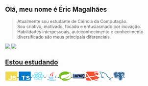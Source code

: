 ## Olá, meu nome é Éric Magalhães
>Atualmente sou estudante de Ciência da Computação. <br>
>Sou criativo, motivado, focado e entusiasmado por inovação. <br>
>Habilidades interpessoais, autoconhecimento e conhecimento diversificado são meus principais diferenciais.

<div>
  <a href="https://github.com/rafaballerini">
  <img height="180em" src="https://github-readme-stats.vercel.app/api?username=eric-souzams&show_icons=true&theme=dracula&include_all_commits=true&count_private=true"/>
  <img height="180em" src="https://github-readme-stats.vercel.app/api/top-langs/?username=eric-souzams&layout=compact&langs_count=7&theme=dracula"/>
</div>

## Estou estudando
<div style="display: inline_block">
  <img align="center" alt="Javascript" height="30" width="40" src="https://raw.githubusercontent.com/devicons/devicon/master/icons/javascript/javascript-plain.svg">
  <img align="center" alt="Typescript" height="30" width="40" src="https://raw.githubusercontent.com/devicons/devicon/master/icons/typescript/typescript-plain.svg">
  <img align="center" alt="React" height="30" width="40" src="https://raw.githubusercontent.com/devicons/devicon/master/icons/react/react-original.svg">
  
  <img align="center" alt="Java" height="30" width="40" src="https://raw.githubusercontent.com/devicons/devicon/master/icons/java/java-original.svg">
  <img align="center" alt="SpringBoot" height="30" width="40" src="https://raw.githubusercontent.com/devicons/devicon/master/icons/spring/spring-original.svg">
  
  <img align="center" alt="PHP" height="30" width="40" src="https://raw.githubusercontent.com/devicons/devicon/master/icons/php/php-original.svg">
  <img align="center" alt="Laravel" height="30" width="40" src="https://raw.githubusercontent.com/devicons/devicon/master/icons/laravel/laravel-plain.svg">
  
  <img align="center" alt="Laravel" height="30" width="40" src="https://raw.githubusercontent.com/devicons/devicon/master/icons/mysql/mysql-plain.svg">
  <img align="center" alt="Laravel" height="30" width="40" src="https://raw.githubusercontent.com/devicons/devicon/master/icons/postgresql/postgresql-plain.svg">  
</div>
